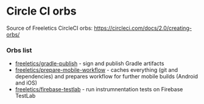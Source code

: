 # Circle CI orbs

Source of Freeletics CircleCI orbs: https://circleci.com/docs/2.0/creating-orbs/


### Orbs list

- [freeletics/gradle-publish](gradle-publish/) - sign and publish Gradle artifacts
- [freeletics/prepare-mobile-workflow](prepare-mobile-workflow/) - caches everything (git and dependencies) and prepares workflow for further mobile builds (Android and iOS)
- [freeletics/firebase-testlab](firebase-testlab/) - run instrumnentation tests on Firebase TestLab
